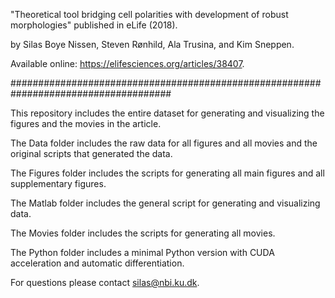 "Theoretical tool bridging cell polarities with development of robust morphologies" published in eLife (2018).

by Silas Boye Nissen, Steven Rønhild, Ala Trusina, and Kim Sneppen.

Available online: https://elifesciences.org/articles/38407.

#####################################################################################

This repository includes the entire dataset for generating and visualizing the figures and the movies in the article.

The Data folder includes the raw data for all figures and all movies and the original scripts that generated the data.

The Figures folder includes the scripts for generating all main figures and all supplementary figures.

The Matlab folder includes the general script for generating and visualizing data.

The Movies folder includes the scripts for generating all movies.

The Python folder includes a minimal Python version with CUDA acceleration and automatic differentiation.

For questions please contact silas@nbi.ku.dk.
